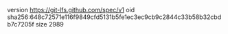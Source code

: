 version https://git-lfs.github.com/spec/v1
oid sha256:648c72571e116f9849cfd5131b5fe1ec3ec9cb9c2844c33b58b32cbdb7c7205f
size 2989
